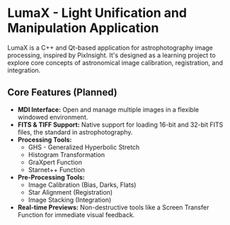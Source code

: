 # LumaX - Light Unification and Manipulation Application

LumaX is a C++ and Qt-based application for astrophotography image processing, inspired by PixInsight. It's designed as a learning project to explore core concepts of astronomical image calibration, registration, and integration.

## Core Features (Planned)

*   **MDI Interface:** Open and manage multiple images in a flexible windowed environment.
*   **FITS & TIFF Support:** Native support for loading 16-bit and 32-bit FITS files, the standard in astrophotography.
*   **Processing Tools:**
    *  GHS - Generalized Hyperbolic Stretch
    *  Histogram Transformation
    *  GraXpert Function
    *  Starnet++ Function
*   **Pre-Processing Tools:**
    *   Image Calibration (Bias, Darks, Flats)
    *   Star Alignment (Registration)
    *   Image Stacking (Integration)
*   **Real-time Previews:** Non-destructive tools like a Screen Transfer Function for immediate visual feedback.